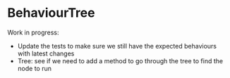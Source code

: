 # BehaviourTree
Work in progress:
- Update the tests to make sure we still have the expected behaviours with latest changes
- Tree: see if we need to add a method to go through the tree to find the node to run
